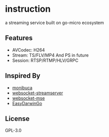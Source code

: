 # instruction

a streaming service built on go-micro ecosystem

## Features

- AVCodec: H264
- Stream: TS/FLV/MP4 And PS in future
- Session: RTSP/RTMP/HLV/GRPC

## Inspired By

- [monibuca](https://github.com/micro-community/stream/engine)
- [websocket-streamserver](https://github.com/use-go/websocket-streamserver)
- [websocket-mse](https://github.com/elsampsa/websocket-mse-demo)
- [EasyDarwinGo](https://github.com/GB28181/EasyDarwinGo)

## License

GPL-3.0
